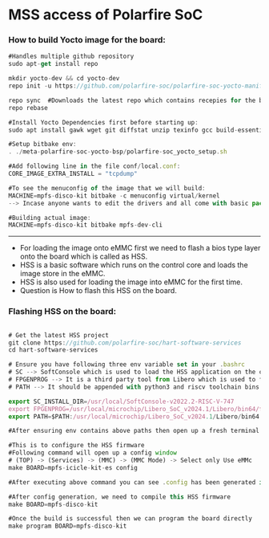 # MSS access of Polarfire SoC


### How to build Yocto image for the board:

```jsx
#Handles multiple github repository
sudo apt-get install repo

mkdir yocto-dev && cd yocto-dev
repo init -u https://github.com/polarfire-soc/polarfire-soc-yocto-manifests.git -b main -m default.xml

repo sync  #Downloads the latest repo which contains recepies for the building the image
repo rebase

#Install Yocto Dependencies first before starting up:
sudo apt install gawk wget git diffstat unzip texinfo gcc build-essential chrpath socat cpio python3 python3-pip python3-pexpect xz-utils debianutils iputils-ping python3-git python3-jinja2 libegl1-mesa libsdl1.2-dev pylint xterm python3-subunit mesa-common-dev zstd liblz4-tool libyaml-dev libelf-dev

#Setup bitbake env:
. ./meta-polarfire-soc-yocto-bsp/polarfire-soc_yocto_setup.sh

#Add following line in the file conf/local.conf:
CORE_IMAGE_EXTRA_INSTALL = "tcpdump"

#To see the menuconfig of the image that we will build:
MACHINE=mpfs-disco-kit bitbake -c menuconfig virtual/kernel
--> Incase anyone wants to edit the drivers and all come with basic package.

#Building actual image:
MACHINE=mpfs-disco-kit bitbake mpfs-dev-cli
```

---

- For loading the image onto eMMC first we need to flash a bios type layer onto the board which is called as HSS.
- HSS is a basic software which runs on the control core and loads the image store in the eMMC.
- HSS is also used for loading the image into eMMC for the first time.
- Question is How to flash this HSS on the board.

### Flashing HSS on the board:

```jsx

# Get the latest HSS project
git clone https://github.com/polarfire-soc/hart-software-services
cd hart-software-services

# Ensure you have following three env variable set in your .bashrc 
# SC --> SoftConsole which is used to load the HSS application on the control core.
# FPGENPROG --> It is a third party tool from Libero which is used to flash the FPGA gateware.
# PATH --> It should be appended with python3 and riscv toolchain bins which are installed with SoftConsole

export SC_INSTALL_DIR=/usr/local/SoftConsole-v2022.2-RISC-V-747
export FPGENPROG=/usr/local/microchip/Libero_SoC_v2024.1/Libero/bin64/fpgenprog
export PATH=$PATH:/usr/local/microchip/Libero_SoC_v2024.1/Libero/bin64:$SC_INSTALL_DIR/riscv-unknown-elf-gcc/bin:$SC_INSTALL_DIR/python3/bin

#After ensuring env contains above paths then open up a fresh terminal

#This is to configure the HSS firmware
#Following command will open up a config window
# (TOP) -> (Services) -> (MMC) -> (MMC Mode) -> Select only Use eMMc
make BOARD=mpfs-icicle-kit-es config

#After executing above command you can see .config has been generated in the directory

#After config generation, we need to compile this HSS firmware
make BOARD=mpfs-disco-kit

#Once the build is successful then we can program the board directly
make program BOARD=mpfs-disco-kit
```
